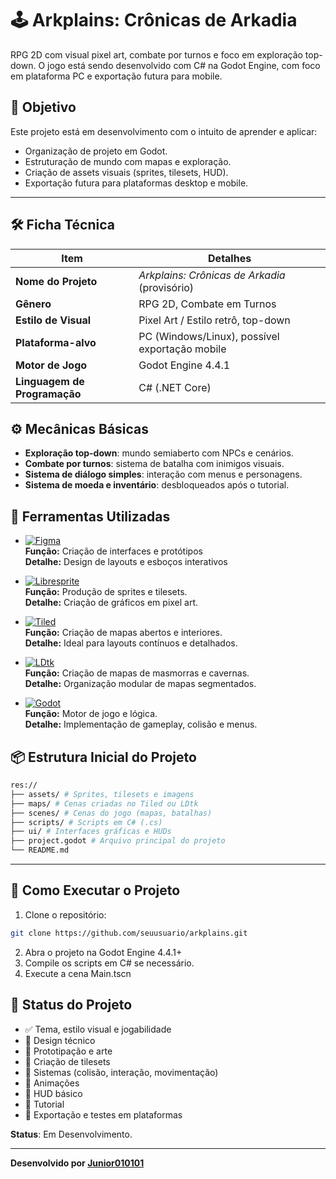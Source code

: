 # 🕹️ Arkplains: Crônicas de Arkadia

RPG 2D com visual pixel art, combate por turnos e foco em exploração top-down. O jogo está sendo desenvolvido com C# na Godot Engine, com foco em plataforma PC e exportação futura para mobile.

## 🎯 Objetivo

Este projeto está em desenvolvimento com o intuito de aprender e aplicar:

- Organização de projeto em Godot.
- Estruturação de mundo com mapas e exploração.
- Criação de assets visuais (sprites, tilesets, HUD).
- Exportação futura para plataformas desktop e mobile.

---


## 🛠️ Ficha Técnica

| Item                        | Detalhes                                     |
|-----------------------------|----------------------------------------------|
| **Nome do Projeto**         | *Arkplains: Crônicas de Arkadia* (provisório)|
| **Gênero**                  | RPG 2D, Combate em Turnos                    |
| **Estilo de Visual**        | Pixel Art / Estilo retrô, top-down           |
| **Plataforma-alvo**         | PC (Windows/Linux), possível exportação mobile |
| **Motor de Jogo**           | Godot Engine 4.4.1                           |
| **Linguagem de Programação**| C# (.NET Core)                               |

## ⚙️ Mecânicas Básicas

- **Exploração top-down**: mundo semiaberto com NPCs e cenários.
- **Combate por turnos**: sistema de batalha com inimigos visuais.
- **Sistema de diálogo simples**: interação com menus e personagens.
- **Sistema de moeda e inventário**: desbloqueados após o tutorial.

## 🧰 Ferramentas Utilizadas

- [![Figma](https://img.shields.io/badge/Figma-Design-red?logo=figma&logoColor=white)](https://www.figma.com/)  
  **Função:** Criação de interfaces e protótipos  
  **Detalhe:** Design de layouts e esboços interativos

- [![Libresprite](https://img.shields.io/badge/Libresprite-Pixel%20Art-blue)](https://libresprite.github.io)  
  **Função:** Produção de sprites e tilesets.                    
  **Detalhe:** Criação de gráficos em pixel art.

- [![Tiled](https://img.shields.io/badge/Tiled-Editor%20de%20Mapas-blue?logo=mapbox&logoColor=white)](https://www.mapeditor.org)  
  **Função:** Criação de mapas abertos e interiores.              
  **Detalhe:** Ideal para layouts contínuos e detalhados.

- [![LDtk](https://img.shields.io/badge/LDtk-Mapas%20de%20salas-orange?logo=ldtk&logoColor=black)](https://ldtk.io)  
  **Função:** Criação de mapas de masmorras e cavernas.               
  **Detalhe:** Organização modular de mapas segmentados.

- [![Godot](https://img.shields.io/badge/Godot%20Engine-4.4.1-478cbf?logo=godotengine&logoColor=white)](https://godotengine.org)  
  **Função:** Motor de jogo e lógica.                                
  **Detalhe:** Implementação de gameplay, colisão e menus.

## 📦 Estrutura Inicial do Projeto

```bash
res://
├── assets/ # Sprites, tilesets e imagens
├── maps/ # Cenas criadas no Tiled ou LDtk
├── scenes/ # Cenas do jogo (mapas, batalhas)
├── scripts/ # Scripts em C# (.cs)
├── ui/ # Interfaces gráficas e HUDs
├── project.godot # Arquivo principal do projeto
└── README.md
```
---

## 🚀 Como Executar o Projeto

1. Clone o repositório:
```bash
git clone https://github.com/seuusuario/arkplains.git
```
2. Abra o projeto na Godot Engine 4.4.1+
3. Compile os scripts em C# se necessário.
4. Execute a cena Main.tscn

## 📝 Status do Projeto
- ✅ Tema, estilo visual e jogabilidade
- 🔁 Design técnico
- 🔁 Prototipação e arte
- 🔁 Criação de tilesets
- 🔁 Sistemas (colisão, interação, movimentação)
- 🔁 Animações
- 🔁 HUD básico
- 🔁 Tutorial
- 🔄 Exportação e testes em plataformas

**Status**: Em Desenvolvimento.

---
**Desenvolvido por [Junior010101](https://github.com/Junior010101)**
